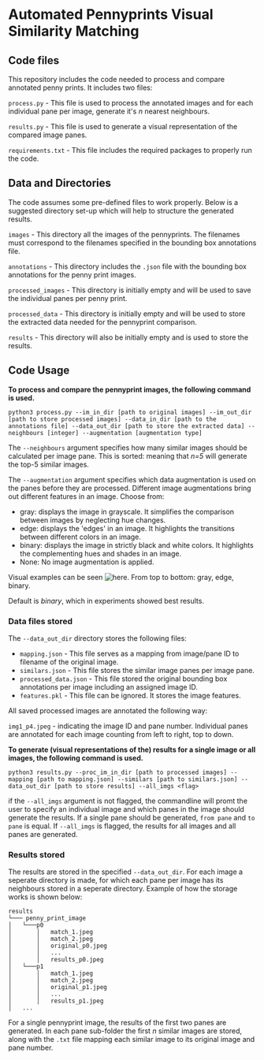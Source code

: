 

# Automated Pennyprints Visual Similarity Matching

## Code files

This repository includes the code needed to process and compare annotated penny prints. It includes two files:

`process.py` - This file is used to process the annotated images and for each individual pane per image, generate it's _n_ nearest neighbours. 

`results.py` - This file is used to generate a visual representation of the compared image panes.

`requirements.txt` - This file includes the required packages to properly run the code.

## Data and Directories 

The code assumes some pre-defined files to work properly. Below is a suggested directory set-up which will help to structure the generated results. 

`images` - This directory all the images of the pennyprints. The filenames must correspond to the filenames specified in the bounding box annotations file. 

`annotations` - This directory includes the `.json` file with the bounding box annotations for the penny print images.

`processed_images` - This directory is initially empty and will be used to save the individual panes per penny print.

`processed_data` - This directory is initially empty and will be used to store the extracted data needed for the pennyprint comparison. 

`results` - This directory will also be initially empty and is used to store the results.

## Code Usage

**To process and compare the pennyprint images, the following command is used.**

`python3 process.py --im_in_dir [path to original images] --im_out_dir [path to store processed images] --data_in_dir [path to the annotations file] --data_out_dir [path to store the extracted data] --neighbours [integer] --augmentation [augmentation type]`

The `--neighbours` argument specifies how many similar images should be calculated per image pane. This is sorted: meaning that _n=5_ will generate the top-5 similar images.

The `--augmentation` argument specifies which data augmentation is used on the panes before they are processed. Different image augmentations bring out different features in an image. Choose from: 
- gray: displays the image in grayscale. It simplifies the comparison between images by neglecting hue changes. 
- edge: displays the 'edges' in an image. It highlights the transitions between different colors in an image. 
- binary: displays the image in strictly black and white colors. It highlights the complementing hues and shades in an image.
- None: No image augmentation is applied. 

Visual examples can be seen ![here](https://github.com/selinakhan/pennyprint_matching/augmentations.png?raw=true). From top to bottom: gray, edge, binary.

Default is *binary*, which in experiments showed best results. 

### Data files stored

The `--data_out_dir` directory stores the following files:

 - `mapping.json` - This file serves as a mapping from image/pane ID to filename of the original image.
 - `similars.json` - This file stores the similar image panes per image pane.
 - `processed_data.json` - This file stored the original bounding box annotations per image including an assigned image ID.
 - `features.pkl` - This file can be ignored. It stores the image features.

All saved processed images are annotated the following way:

`img1_p4.jpeg`  -  indicating the image ID and pane number. Individual panes are annotated for each image counting from left to right, top to down.  

**To generate (visual representations of the) results for a single image or all images, the following command is used.**

`python3 results.py --proc_im_in_dir [path to processed images] --mapping [path to mapping.json] --similars [path to similars.json] --data_out_dir [path to store results] --all_imgs <flag>`

if the `--all_imgs` argument is not flagged, the commandline will promt the user to specify an individual image and which panes in the image should generate the results. If a single pane should be generated, `from pane`  and `to pane` is equal. 
If `--all_imgs` is flagged, the results for all images and all panes are generated.

### Results stored

The results are stored in the specified `--data_out_dir`. For each image a seperate directory is made, for which each pane per image has its neighbours stored in a seperate directory. Example of how the storage works is shown below:

```
results
└─── penny_print_image
│   └───p0
│       │   match_1.jpeg
│       │   match_2.jpeg
│       │   original_p0.jpeg
│       │   ...
│       │   results_p0.jpeg
│   └───p1
│       │   match_1.jpeg
│       │   match_2.jpeg
│       │   original_p1.jpeg
│       │   ...
│       │   results_p1.jpeg
│   ...
```

For a single pennyprint image, the results of the first two panes are generated. In each pane sub-folder the first _n_ similar images are stored, along with the `.txt` file mapping each similar image to its original image and pane number.

 
